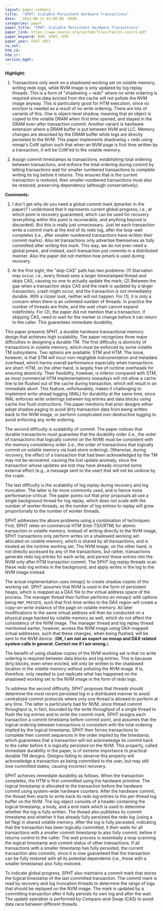```yaml
---
layout: paper-summary
title:  "SPHT: Scalable Persistent Hardware Transactions"
date:   2021-06-11 01:00:00 -0500
categories: paper
paper_title: "SPHT: Scalable Persistent Hardware Transactions"
paper_link: https://www.usenix.org/system/files/fast21-castro.pdf
paper_keyword: NVM; SPHT; HTM
paper_year: FAST 2021
rw_set:
htm_cd:
htm_cr:
version_mgmt:
---
```


**Highlight:**

1. Transactions only work on a shadowed working set on volatile memory, writing redo logs, while NVM image is 
   only updated by log replay threads. 
   This is a form of "shadowing + redo" where no write ordering is required since data evicted from the cache 
   will not pollute the NVM image anyway. This is particularly good for HTM execution, since no eviction is 
   needed as a result of no write ordering.
   There are lots of variants of this. One is object-level shadow, meaning that an object is copied to the volatile
   DRAM when first time opened, and stayed in the DRAM even after transaction commit.
   Another variant is hardware extension where a DRAM buffer is put between NVM and LLC. Memory changes are 
   absorbed by the DRAM buffer while logs are directly persisted to the NVM.
   This paper implements shadowing + redo using mmap's CoW option such that when an NVM page is first time written
   by a transaction, it will be CoW'ed to the volatile memory.

2. Assign commit timestamps to transactions, establishing total ordering between transactions, and enforce the total
   ordering during commit by letting transactions wait for smaller numbered transactions to complete writing its log
   before it returns. This ensures that is the current transaction is restored, then smaller numbered transactions
   must also be restored, preserving dependency (although conservatively).

**Comments:**

1. I don't get why do you need a global commit mark (pmarker in the paper)? I understand that it represents current
   global progress, i.e., at which point is recovery guaranteed, which can be used for recovery (everything within
   this point is recoverable, and anything beyond is discarded).
   But this is really just unnecessary. Just let each transaction write a commit mark at the end of its redo log,
   after the loop-wait completes (i.e., after smaller numbered transactions have written their commit marks). 
   Also let transactions only advertise themselves as fully committed after writing this mark. 
   This way, we do not even need a global pmark, and instead, each transaction just commits in a distributed manner.
   Also the paper did not mention how pmark is used during recovery.

2. At the first sight, the "skip-CAS" path has two problems: (1) Starvation may occur, i.e., every thread sees a larger 
   timestamped thread and skips CAS, causing no one to actually update the mark; (2) Between the gap when a transaction
   skips CAS and the mark is updated by a larger transaction, crash might occur, and the transaction is not immediately
   durable. With a closer look, neither will not happen. For (1), it is only a concern when there is an unlimited number
   of threads. In practice the number of threads are finite, and the wait chain cannot expand indefinitely.
   For (2), the paper did not mention that a transaction, if skipping CAS, need to wait for the marker to change before
   it can return to the caller. This guarantees immediate durability.

This paper presents SPHT, a durable hardware transactional memory design that achieves high scalability.
The paper recognizes three major difficulties in designing a durable TM. The first difficulty is atomicity of
transactions in volatile memory, which must be enforced by some volatile TM subsystems. 
Two options are available: STM and HTM. The issue, however, is that STM will incur non-negligible instrumentation
and metadata overhead, which harms overall performance especially when transactions are short.
HTM, on the other hand, is largely free of runtime overheads for ensuring atomicity. Their flexibility, however,
is inferior compared with STM, as most commercial HTM implementations nowadays will not allow a cache line to be flushed
out of the cache during transaction, which will result in an immediate abort. 
This feature, unfortunately, makes it challenging to implement write-ahead logging (WAL) for durability at the same
time, since WAL enforces write orderings between log entries and data blocks using cache line flush instructions.
The paper mentions that prior designs either adopt shadow paging to avoid dirty transaction data from being written
back to the NVM image, or perform complicated non-destructive logging to avoid enforcing any write ordering.

The second difficulty is scalability of commit. The paper notices that durable transactions must guarantee that the
durability order (i.e., the order of transactions that logically commit on the NVM) must be consistent with the 
memory consistency order (i.e., the order of transactions that logically commit on volatile memory via load-store
ordering). Otherwise, during recovery, the effect of a transaction that had been acknowledged by the TM may not be 
recovered, causing the lost update anomaly, since the transaction whose updates are lost may have already incurred some
external effect (e.g., a message sent to the user) that will not be undone by the crash.

The last difficulty is the scalability of log replay during recovery and log truncation. The latter is far more
commonly used, and is hence more performance-critical. The paper points out that prior proposals all use a single
background thread for log replay, which does not scale with the number of worker threads, as the number of log entries
to replay will grow proportionally to the number of worker threads.

SPHT addresses the above problems using a combination of techniques. First, SPHT relies on commercial HTM 
(Intel TSX/RTM) for atomic transaction in volatile memory. Instead of writing directly to the NVM image, SPHT 
transactions only perform writes on a shadowed working set allocated on volatile memory, which is shared by all
transactions, and is treated as the runtime working set. The NVM image, on the other hand, is not directly accessed
by any of the transactions, but rather, transactions generate redo log entries for each write, and persist these 
entries into the NVM only after HTM transaction commit. 
The SPHT log replay threads scan these redo log entries in the background, and apply writes in the log to the NVM
image instead.

The actual implementation uses mmap() to create shadow copies of the working set. SPHT assumes that NVM is used in
the form of persistent heaps, which is mapped as a DAX file to the virtual address space of the process. The 
manager thread then further performs an mmap() with options being `MAP_PRIVATE`, such that first-time writes to
the DAX region will create a copy-on-write instance of the page on volatile memory. All later modifications to 
the same virtual address will then be conducted on a physical page backed by volatile memory as well, which do 
not affect the consistency of the NVM image. The manager thread and log replay thread mentioned earlier, however,
access the NVM image using DAX-mapped virtual addresses, such that these changes, when being flushed, will be 
sent to the NVM device.
(**OK, I am not an expert on mmap and DAX related system calls in general. Correct me if I am wrong.**).

The benefit of using shadow copies of the NVM working set is that no write ordering is required between data blocks
and log entries. This is because dirty blocks, even when evicted, will only be written to the shadowed location in
the volatile memory without polluting the NVM image. It is, therefore, only needed to just replicate what has happened
on the shadowed working set to the NVM image in the form of redo logs.

To address the second difficulty, SPHT proposes that threads should determine the most recent persisted log in a 
distributed manner to avoid centralized commit protocols where only one thread is allowed to perform at any time.
The latter is particularly bad for NVM, since thread commit throughput is, in fact, bounded by the write throughput
of a single thread to flush the log entries and to write the commit mark. 
SPHT assigns each transaction a commit timestamp before commit point, and assumes that the logical ordering between
transactions is consistent with the total ordering implied by the logical timestamp. 
SPHT then forces transactions to complete their commit sequences in the order implied by the timestamp, which guarantees
that a transaction will not acknowledge its commit back to the caller before it is logically persisted on the NVM.
This property, called immediate durability in the paper, is of extreme importance to practical durable TM designs.
Designs failing to observe this property will acknowledge a transaction as being committed to the user, but may still
lose committed states, causing incorrect recovery.

SPHT achieves immediate durability as follows. When the transaction completes, the HTM is first committed using the
hardware primitive. The logical timestamp is allocated to the transaction before the hardware commit using system-wide
hardware counters. 
After the hardware commit, the thread then starts to write back its redo log entries to the per-thread log buffer on
the NVM. The log object consists of a header containing the logical timestamp, a body, and a end mark which is used to
determine whether the log is fully written.
The thread also publishes its commit timestamp and whether it has already fully persisted the redo log (using a bit 
flag) in shared volatile memory. 
After the log is fully persisted, indicating that the transaction has been logically committed, it then waits 
for all transactions with a smaller commit timestamp to also fully commit, before it returns control to the caller.
The wait process is essentially a loop scanning the logical timestamp and commit status of other transactions.
If all transactions with a smaller timestamp has fully persisted, the current transaction also commits, since it is 
now guaranteed that the transaction can be fully restored with all its potential dependents (i.e., those with a smaller
timestamp) also fully restored.

To indicate global progress, SPHT also maintains a commit mark that stores the logical timestamp of the last committed
transaction. The commit mark is read by recovery and log truncation threads to determine the range of logs that
should be replayed on the NVM image.
The mark is updated by a committing transaction after it fully persists its own log and after the wait.
The update operation is performed by Compare-and-Swap (CAS) to avoid data race between different threads.
